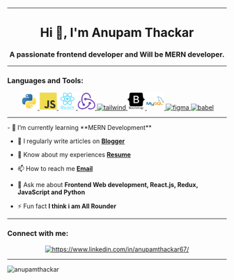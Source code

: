 <hr>
<h1 align="center">Hi 👋, I'm Anupam Thackar</h1>
<h3 align="center">A passionate frontend developer and Will be MERN developer.</h3>
<hr>
<h3 align="left" margin-left='30px'>Languages and Tools:</h3>
<p align="center" gap="20px"> 
  <a href="https://www.python.org" target="_blank" rel="noreferrer"> <img src="https://raw.githubusercontent.com/devicons/devicon/master/icons/python/python-original.svg" alt="python" width="40" height="40"/> </a> 
  <a href="https://developer.mozilla.org/en-US/docs/Web/JavaScript" target="_blank" rel="noreferrer"> <img src="https://raw.githubusercontent.com/devicons/devicon/master/icons/javascript/javascript-original.svg" alt="javascript" width="40" height="40"/> </a> 
  <a href="https://reactjs.org/" target="_blank" rel="noreferrer"> <img src="https://raw.githubusercontent.com/devicons/devicon/master/icons/react/react-original-wordmark.svg" alt="react" width="40" height="40"/> </a> 
  <a href="https://redux.js.org" target="_blank" rel="noreferrer"> <img src="https://raw.githubusercontent.com/devicons/devicon/master/icons/redux/redux-original.svg" alt="redux" width="40" height="40"/> </a> 
  <a href="https://tailwindcss.com/" target="_blank" rel="noreferrer"> <img src="https://www.vectorlogo.zone/logos/tailwindcss/tailwindcss-icon.svg" alt="tailwind" width="40" height="40"/> </a> 
  <a href="https://getbootstrap.com" target="_blank" rel="noreferrer"> <img src="https://raw.githubusercontent.com/devicons/devicon/master/icons/bootstrap/bootstrap-plain-wordmark.svg" alt="bootstrap" width="40" height="40"/> </a> 
  <a href="https://www.mysql.com/" target="_blank" rel="noreferrer"> <img src="https://raw.githubusercontent.com/devicons/devicon/master/icons/mysql/mysql-original-wordmark.svg" alt="mysql" width="40" height="40"/> </a> 
  <a href="https://www.figma.com/" target="_blank" rel="noreferrer"> <img src="https://www.vectorlogo.zone/logos/figma/figma-icon.svg" alt="figma" width="40" height="40"/> </a> 
  <a href="https://babeljs.io/" target="_blank" rel="noreferrer"> <img src="https://www.vectorlogo.zone/logos/babeljs/babeljs-icon.svg" alt="babel" width="40" height="40"/> </a> 

<hr>
- 🌱 I’m currently learning **MERN Development**

- 📝 I regularly write articles on  **<a href="https://javascript-blog-anupamthackar.blogspot.com/">Blogger</a>**

- 📄 Know about my experiences **<a href="https://drive.google.com/file/d/13nBg7MrjuRkTuB2ZbYZd4cfqCeT04zmH/view?usp=drive_link](https://drive.google.com/file/d/13nBg7MrjuRkTuB2ZbYZd4cfqCeT04zmH/view?usp=drive_link">Resume</a>**
  
- 📫 How to reach me **<a href="mailto:anupamthackar@gmail.com">Email</a>**
  
- 💬 Ask me about **Frontend Web development, React.js, Redux, JavaScript and Python**
    
- ⚡ Fun fact **I think i am All Rounder**
<hr>




<h3	align="left">Connect with me:</h3>
<p align="center">
<a href="https://www.linkedin.com/in/anupamthackar67/" target="blank"><img align="center" src="https://raw.githubusercontent.com/rahuldkjain/github-profile-readme-generator/master/src/images/icons/Social/linked-in-alt.svg" alt="https://www.linkedin.com/in/anupamthackar67/" height="30" width="40" /></a>
</p>

<hr>
<p><img align="left" src="https://github-readme-stats.vercel.app/api/top-langs?username=anupamthackar&show_icons=true&locale=en&layout=compact" alt="anupamthackar" /></p>

